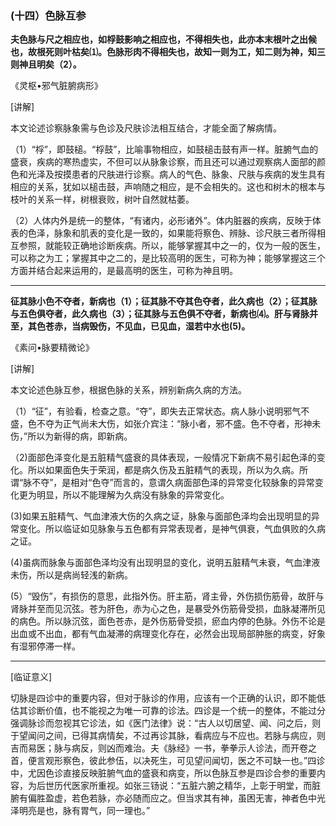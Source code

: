 ### (十四）色脉互参

**夫色脉与尺之相应也，如桴鼓影响之相应也，不得相失也，此亦本末根叶之出候也，故根死则叶枯矣⑴。色脉形肉不得相失也，故知一则为工，知二则为神，知三则神且明矣（2）。**

​《灵枢•邪气脏腑病形》

[讲解]

本文论述诊察脉象需与色诊及尺肤诊法相互结合，才能全面了解病情。

（1）“桴”，即鼓槌。“桴鼓”，比喻事物相应，如鼓槌击鼓有声一样。脏腑气血的盛衰，疾病的寒热虚实，不但可以从脉象诊察，而且还可以通过观察病人面部的颜色和光泽及按摸患者的尺肤进行诊察。病人的气色、脉象、尺肤与疾病的发生具有相应的关系，犹如以槌击鼓，声响随之相应，是不会相失的。这也和树木的根本与枝叶的关系一样，树根衰败，树叶自然就枯萎。

（2）人体内外是统一的整体，“有诸内，必形诸外”。体内脏器的疾病，反映于体表的色泽，脉象和肌表的变化是一致的，如果能将察色、辨脉、诊尺肤三者所得相互参照，就能较正确地诊断疾病。所以，能够掌握其中之一的，仅为一般的医生，可以称之为工；掌握其中之二的，是比较高明的医生，可称为神；能够掌握这三个方面并结合起来运用的，是最高明的医生，可称为神且明。

* * *

**征其脉小色不夺者，新病也（1）；征其脉不夺其色夺者，此久病也（2）；征其脉与五色俱夺者，此久病也（3）；征其脉与五色俱不夺者，新病也⑷。肝与肾脉并至，其色苍赤，当病毁伤，不见血，已见血，湿若中水也(5)。**

​《素问•脉要精微论》

[讲解]

本文论述色脉互参，根据色脉的关系，辨别新病久病的方法。

（1）“征”，有验看，检查之意。“夺”，即失去正常状态。病人脉小说明邪气不盛，色不夺为正气尚未大伤，如张介宾注：“脉小者，邪不盛。色不夺者，形神未伤，”所以为新得的病，即新病。

（2)面部色泽变化是五脏精气盛衰的具体表现，一般情况下新病不易引起色泽的变化。所以如果面色失于荣润，都是病久伤及五脏精气的表现，所以为久病。所谓“脉不夺”，是相对“色夺”而言的，意谓久病面部色泽的异常变化较脉象的异常变化更为明显，所以不能理解为久病没有脉象的异常变化。

(3)如果五脏精气、气血津液大伤的久病之证，脉象与面部色泽均会出现明显的异常变化。所以临证如见脉象与五色都有异常表现者，是神气俱衰，气血俱败的久病之证。

(4)虽病而脉象与面部色泽均没有出现明显的变化，说明五脏精气未衰，气血津液未伤，所以是病尚轻浅的新病。

(5）“毁伤”，有损伤的意思，此指外伤。肝主筋，肾主骨，外伤损伤筋骨，故肝与肾脉并至而见沉弦。苍为肝色，赤为心之色，是暴受外伤筋骨受损，血脉凝滞所见的病色。所以脉沉弦，面色苍赤，是外伤筋骨受损，瘀血内停的色脉。外伤不论是出血或不出血，都有气血凝滞的病理变化存在，必然会出现局部肿胀的病变，好象有湿邪停滞一样。

* * *

[临证意义]

切脉是四诊中的重要内容，但对于脉诊的作用，应该有一个正确的认识，即不能低估其诊断价值，也不能视之为唯一可靠的诊法。四诊是一个统一的整体，不能过分强调脉诊而忽视其它诊法，如《医门法律》说：“古人以切居望、闻、问之后，则于望闻问之间，已得其病情矣，不过再诊其脉，看病应与不应也。若脉与病应，则吉而易医；脉与病反，则凶而难治。夫《脉经》一书，拳拳示人诊法，而开卷之首，便言观形察色，彼此参伍，以决死生，可见望问闻切，医之不可缺一也。”四诊中，尤因色诊直接反映脏腑气血的盛衰和病变，所以色脉互参是四诊合参的重要内容，为后世历代医家所重视。如张三钖说：“五脏六腑之精华，上彰于明堂，而脏腑有偏胜盈虚，若色若脉，亦必随而应之。但当求其有神，虽困无害，神者色中光泽明亮是也，脉有胃气，同一理也。”

